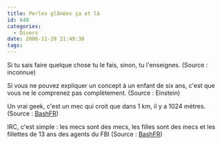 ```yaml
---
title: Perles glânées ça et là
id: 640
categories:
  - Divers
date: 2006-11-29 21:49:30
tags:
---
```


Si tu sais faire quelque chose tu le fais, sinon, tu l'enseignes. (Source&nbsp;: inconnue)

Si vous ne pouvez expliquer un concept à un enfant de six ans, c'est que vous ne le comprenez pas complètement.  (Source&nbsp;: Einstein)

Un vrai geek, c'est un mec qui croit que dans 1 km, il y a 1024 mètres. (Source&nbsp;: [BashFR](http://www.bashfr.org/?4564))

IRC, c'est simple&nbsp;: les mecs sont des mecs, les filles sont des mecs et les fillettes de 13 ans des agents du FBI (Source&nbsp;: [BashFR](http://www.bashfr.org/?4614))
